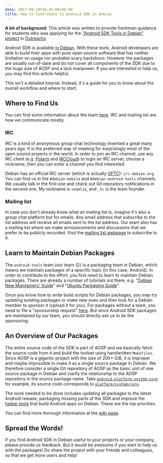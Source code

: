 ```yaml
---
date: 2017-09-10T16:42:09+08:00
title: How to Contribute to Android SDK in Debian
---
```


**A bit of background**: This article was written to provide freshman guidance for students who was applying for the ["Android SDK Tools in Debian" project](https://wiki.debian.org/Outreachy/Round15/Projects#Outreachy.2FRound15.2FProjects.2FAndroidSDKToolsInDebian.Android_SDK_Tools_in_Debian) in [Outreachy](https://outreachy.org).

Android SDK is available [in Debian](https://packages.debian.org/source/sid/android-sdk-meta). With these tools, Android developers are able to build their apps with pure open source software that has neither limitation on usage nor probable scary backdoors. However the packages are usually out-of-date and do not cover all components of the SDK due to the huge size of AOSP and a lack manpower. If you are interested in help us, you may find this article helpful.

This isn't a detailed tutorial. Instead, it's a guide for you to know about the overall workflow and where to start.

## Where to Find Us

You can find some information about the team [here](https://wiki.debian.org/Teams/AndroidTools). IRC and mailing list are how we communicate mostly.

### IRC

IRC is a kind of anonymous group chat technology invented a great many years ago. It is the preferred way of meeting for surprisingly most of the open source projects in the world. In order to join an IRC channel, use any IRC client (e.g. [Polaris](https://wiki.gnome.org/Apps/Polari) and [IRCCloud](https://irccloud.com)) to login an IRC server, choose a nickname, then you can enter a channel you find interested.

Debian has an official IRC server (which is actually [OFTC](https://oftc.net)): `irc.debian.org`. You can find us in the `#debian-mobile` and `#debian-android-tools` channels. We usually talk in the first one and check out Git repository notifications in the second one. My nickname is `seamlik`, and `_hc` is the team founder.

### Mailing list

In case you don't already know what an mailing list is, imagine it's also a group chat platform but for emails. Any email address that subscribe to the list address will receive all emails sent to the list address. Our team also has a mailing list where we make announcements and discussions that we prefer to be publicly recorded. Visit the [mailing list webpage](https://lists.alioth.debian.org/cgi-bin/mailman/listinfo/android-tools-devel) to subscribe to it.

## Learn to Maintain Debian Packages

The `android-tools` team (our team 😉) is a packaging team in Debian, which means we maintain packages of a specific topic (in this case, Android). In order to contribute to the effort, you first need to learn to maintain Debian packages. There are already a number of tutorials out there, e.g. "[Debian New Maintainers' Guide](https://www.debian.org/doc/manuals/maint-guide)" and "[Ubuntu Packaging Guide](http://packaging.ubuntu.com/html)".

Once you know how to write build scripts for Debian packages, you may try updating existing packages or make new ones and then look for a Debian member to sponsor it (upload it for you). For packages without a team, you need to file a "sponsorship request" [here](https://mentors.debian.net). But since Android SDK packages are maintained by our team, you should directly ask us to do the sponsoring.

## An Overview of Our Packages

The entire source code of the SDK is part of AOSP and we basically fetch the source code from it and build the toolset using handwritten `Makefiles`. Since AOSP is a gigantic project with the size of 200+ GiB, it is improper and maybe impossible to make it as a single source package in Debian. We therefore consider a single Git repository of AOSP as the basic unit of one source package in Debian and clarify the relationship to the AOSP repository in the source package name. Take [`android-platform-system-core`](https://packages.debian.org/source/unstable/android-platform-system-core) for example, its source code corresponds to [`platform/system/core`](https://android.googlesource.com/platform/system/core).

The work needed to be done includes updating all packages to the latest Android release, packaging missing parts of the SDK and improve the [helper tools](https://packages.debian.org/sid/android-sdk-helper) that build Android apps on Debian. These are the top priorities.

You can find more thorough information at the [wiki page](https://wiki.debian.org/AndroidTools).

## Spread the Words!

If you find Android SDK in Debian useful to your projects or your company, please provide us feedback. But it would be awesome if you start to help us with the packages! Do share the project with your friends and colleagues, so that we get more users and help!